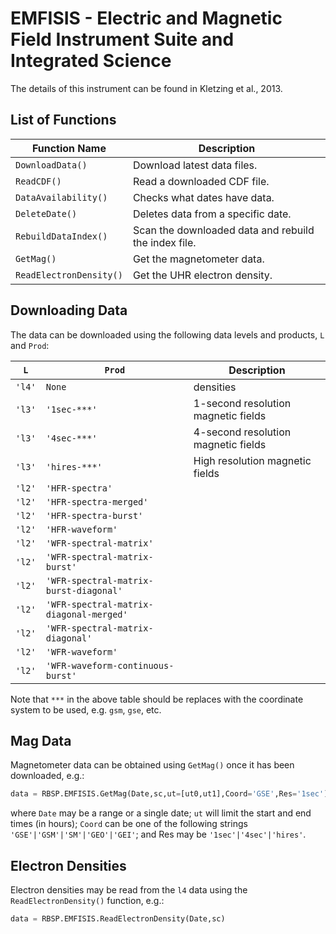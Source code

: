 # EMFISIS - Electric and Magnetic Field Instrument Suite and Integrated Science

The details of this instrument can be found in Kletzing et al., 2013.

## List of Functions

| Function Name           | Description                                                             |
| ----------------------- | ----------------------------------------------------------------------- |
| `DownloadData()`        | Download latest data files.                                             |
| `ReadCDF()`             | Read a downloaded CDF file.                                             |
| `DataAvailability()`    | Checks what dates have data.                                            |
| `DeleteDate()`          | Deletes data from a specific date.                                      |
| `RebuildDataIndex()`    | Scan the downloaded data and rebuild the index file.                    |
| `GetMag()`			  | Get the magnetometer data. 												|
| `ReadElectronDensity()` | Get the UHR electron density.											|


## Downloading Data

The data can be downloaded using the following data levels and products, `L` and `Prod`:

| `L`      | `Prod`  | Description |
| ---------|-------- | ----------- |
| `'l4'` |	`None`	|	densities |
| `'l3'` |	`'1sec-***'` |	1-second resolution magnetic fields |
| `'l3'`	 |	`'4sec-***'`	| 4-second resolution magnetic fields |
| `'l3'`	 |	`'hires-***'`	| High resolution magnetic fields |
| `'l2'`	|	`'HFR-spectra'` | |
| `'l2'`	|	`'HFR-spectra-merged'` | |
| `'l2'`	|	`'HFR-spectra-burst'` | |
| `'l2'`	|	`'HFR-waveform'` |  |
| `'l2'`	|	`'WFR-spectral-matrix'` | | 
| `'l2'`	|	`'WFR-spectral-matrix-burst'` |  |
| `'l2'`	|	`'WFR-spectral-matrix-burst-diagonal'` |  |
| `'l2'`	|	`'WFR-spectral-matrix-diagonal-merged'` |  |
| `'l2'`	|	`'WFR-spectral-matrix-diagonal'` |  |
| `'l2'`	|	`'WFR-waveform'` |  |
| `'l2'`	|	`'WFR-waveform-continuous-burst'` |  |

Note that `***` in the above table should be replaces with the coordinate system to be used, e.g. `gsm`, `gse`, etc.

## Mag Data

Magnetometer data can be obtained using `GetMag()` once it has been downloaded, e.g.:

```python
data = RBSP.EMFISIS.GetMag(Date,sc,ut=[ut0,ut1],Coord='GSE',Res='1sec')
```

where `Date` may be a range or a single date; `ut` will limit the start and end times (in hours); `Coord` can be one of the following strings `'GSE'|'GSM'|'SM'|'GEO'|'GEI'`; and Res may be `'1sec'|'4sec'|'hires'`.

## Electron Densities

Electron densities may be read from the `l4` data using the `ReadElectronDensity()` function, e.g.:
```python
data = RBSP.EMFISIS.ReadElectronDensity(Date,sc)
```
